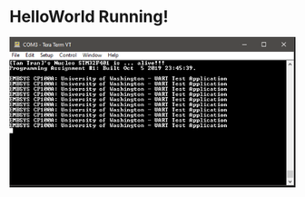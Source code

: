 # **HelloWorld Running!**
![Image of Running](https://github.com/TTran2627/embsys100/blob/master/assignment01/HelloWorld.PNG)
